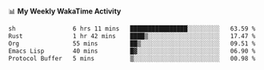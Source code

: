 <!--
**stamp711/stamp711** is a ✨ _special_ ✨ repository because its `README.md` (this file) appears on your GitHub profile.

Here are some ideas to get you started:

- 🔭 I’m currently working on ...
- 🌱 I’m currently learning ...
- 👯 I’m looking to collaborate on ...
- 🤔 I’m looking for help with ...
- 💬 Ask me about ...
- 📫 How to reach me: ...
- 😄 Pronouns: ...
- ⚡ Fun fact: ...
-->

📊 **My Weekly WakaTime Activity**

<!--START_SECTION:waka-->

```txt
sh                6 hrs 11 mins   ████████████████░░░░░░░░░   63.59 %
Rust              1 hr 42 mins    ████▒░░░░░░░░░░░░░░░░░░░░   17.47 %
Org               55 mins         ██▒░░░░░░░░░░░░░░░░░░░░░░   09.51 %
Emacs Lisp        40 mins         █▓░░░░░░░░░░░░░░░░░░░░░░░   06.90 %
Protocol Buffer   5 mins          ▒░░░░░░░░░░░░░░░░░░░░░░░░   00.98 %
```

<!--END_SECTION:waka-->
